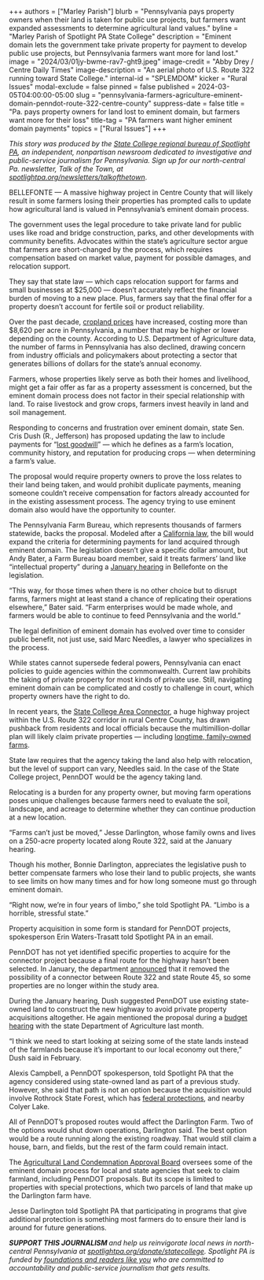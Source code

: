 +++
authors = ["Marley Parish"]
blurb = "Pennsylvania pays property owners when their land is taken for public use projects, but farmers want expanded assessments to determine agricultural land values."
byline = "Marley Parish of Spotlight PA State College"
description = "Eminent domain lets the government take private property for payment to develop public use projects, but Pennsylvania farmers want more for land lost."
image = "2024/03/01jy-bwme-rav7-ght9.jpeg"
image-credit = "Abby Drey / Centre Daily Times"
image-description = "An aerial photo of U.S. Route 322 running toward State College."
internal-id = "SPLEMDOM"
kicker = "Rural Issues"
modal-exclude = false
pinned = false
published = 2024-03-05T04:00:00-05:00
slug = "pennsylvania-farmers-agriculture-eminent-domain-penndot-route-322-centre-county"
suppress-date = false
title = "Pa. pays property owners for land lost to eminent domain, but farmers want more for their loss"
title-tag = "PA farmers want higher eminent domain payments"
topics = ["Rural Issues"]
+++

<em>This story was produced by the </em><a href="https://www.spotlightpa.org/statecollege"><em>State College regional bureau of Spotlight PA</em></a><em>, an independent, nonpartisan newsroom dedicated to investigative and public-service journalism for Pennsylvania. Sign up for our north-central Pa. newsletter, Talk of the Town, at </em><a href="https://www.spotlightpa.org/newsletters/talkofthetown"><em>spotlightpa.org/newsletters/talkofthetown</em></a>.<em></em>

BELLEFONTE — A massive highway project in Centre County that will likely result in some farmers losing their properties has prompted calls to update how agricultural land is valued in Pennsylvania’s eminent domain process.

The government uses the legal procedure to take private land for public uses like road and bridge construction, parks, and other developments with community benefits. Advocates within the state’s agriculture sector argue that farmers are short-changed by the process, which requires compensation based on market value, payment for possible damages, and relocation support.

They say that state law — which caps relocation support for farms and small businesses at $25,000 — doesn’t accurately reflect the financial burden of moving to a new place. Plus, farmers say that the final offer for a property doesn’t account for fertile soil or product reliability.

Over the past decade, <a href="https://www.nass.usda.gov/Publications/Highlights/2023/2023LandValuesCashRents_FINAL.pdf">cropland prices</a> have increased, costing more than $8,620 per acre in Pennsylvania, a number that may be higher or lower depending on the county. According to U.S. Department of Agriculture data, the number of farms in Pennsylvania has also declined, drawing concern from industry officials and policymakers about protecting a sector that generates billions of dollars for the state’s annual economy.

Farmers, whose properties likely serve as both their homes and livelihood, might get a fair offer as far as a property assessment is concerned, but the eminent domain process does not factor in their special relationship with land. To raise livestock and grow crops, farmers invest heavily in land and soil management.

<script src="https://www.spotlightpa.org/embed.js" async></script><div data-spl-embed-version="1" data-spl-src="https://www.spotlightpa.org/embeds/newsletter/?cta=Sign%20up%20for%20our%20new%20regional%20newsletter%2C%20%3Cb%3ETalk%20of%20the%20Town%3C%2Fb%3E%2C%20and%20get%20all%20the%20news%20and%20notes%20from%20State%20College%20and%20north-central%20PA.&button=Sign%20Up%20Now&preselect=state_college&eyebrow=DON'T%20MISS%20A%20BEAT"></div>

Responding to concerns and frustration over eminent domain, state Sen. Cris Dush (R., Jefferson) has proposed updating the law to include payments for “<a href="https://www.legis.state.pa.us/cfdocs/billInfo/billInfo.cfm?sYear=2023&amp;sInd=0&amp;body=S&amp;type=B&amp;bn=800#:~:text=Short%20Title%3A,of%20goodwill%20of%20farm%20operation.">lost goodwill</a>” — which he defines as a farm’s location, community history, and reputation for producing crops — when determining a farm’s value.

The proposal would require property owners to prove the loss relates to their land being taken, and would prohibit duplicate payments, meaning someone couldn’t receive compensation for factors already accounted for in the existing assessment process. The agency trying to use eminent domain also would have the opportunity to counter.

The Pennsylvania Farm Bureau, which represents thousands of farmers statewide, backs the proposal. Modeled after a <a href="https://codes.findlaw.com/ca/code-of-civil-procedure/ccp-sect-1250-410/#:~:text=(a)%20At%20least%2020%20days,for%20compensation%20in%20the%20proceeding.">California law</a>, the bill would expand the criteria for determining payments for land acquired through eminent domain. The legislation doesn’t give a specific dollar amount, but Andy Bater, a Farm Bureau board member, said it treats farmers’ land like “intellectual property” during a <a href="https://stategovernment.pasenategop.com/sg-012224/">January hearing</a> in Bellefonte on the legislation.

“This way, for those times when there is no other choice but to disrupt farms, farmers might at least stand a chance of replicating their operations elsewhere,” Bater said. “Farm enterprises would be made whole, and farmers would be able to continue to feed Pennsylvania and the world.”

The legal definition of eminent domain has evolved over time to consider public benefit, not just use, said Marc Needles, a lawyer who specializes in the process.

While states cannot supersede federal powers, Pennsylvania can enact policies to guide agencies within the commonwealth. Current law prohibits the taking of private property for most kinds of private use. Still, navigating eminent domain can be complicated and costly to challenge in court, which property owners have the right to do.

In recent years, the <a href="https://www.penndot.pa.gov/RegionalOffices/district-2/ConstructionsProjectsAndRoadwork/SCAC/Pages/default.aspx">State College Area Connector</a>, a huge highway project within the U.S. Route 322 corridor in rural Centre County, has drawn pushback from residents and local officials because the multimillion-dollar plan will likely claim private properties — including <a href="https://www.centredaily.com/news/local/community/article259874035.html">longtime, family-owned farms</a>.

State law requires that the agency taking the land also help with relocation, but the level of support can vary, Needles said. In the case of the State College project, PennDOT would be the agency taking land.

Relocating is a burden for any property owner, but moving farm operations poses unique challenges because farmers need to evaluate the soil, landscape, and acreage to determine whether they can continue production at a new location.

<script src="https://www.spotlightpa.org/embed.js" async></script><div data-spl-embed-version="1" data-spl-src="https://www.spotlightpa.org/embeds/donate/"></div>

“Farms can’t just be moved,” Jesse Darlington, whose family owns and lives on a 250-acre property located along Route 322, said at the January hearing.

Though his mother, Bonnie Darlington, appreciates the legislative push to better compensate farmers who lose their land to public projects, she wants to see limits on how many times and for how long someone must go through eminent domain.

“Right now, we’re in four years of limbo,” she told Spotlight PA. “Limbo is a horrible, stressful state.”

Property acquisition in some form is standard for PennDOT projects, spokesperson Erin Waters-Trasatt told Spotlight PA in an email.

PennDOT has not yet identified specific properties to acquire for the connector project because a final route for the highway hasn’t been selected. In January, the department <a href="https://www.penndot.pa.gov/regionaloffices/district-2/pages/details.aspx?newsid=2812">announced</a> that it removed the possibility of a connector between Route 322 and state Route 45, so some properties are no longer within the study area.

During the January hearing, Dush suggested PennDOT use existing state-owned land to construct the new highway to avoid private property acquisitions altogether. He again mentioned the proposal during a <a href="https://vimeo.com/917273194/4f820df70b">budget hearing</a> with the state Department of Agriculture last month.

“I think we need to start looking at seizing some of the state lands instead of the farmlands because it’s important to our local economy out there,” Dush said in February.

Alexis Campbell, a PennDOT spokesperson, told Spotlight PA that the agency considered using state-owned land as part of a previous study. However, she said that path is not an option because the acquisition would involve Rothrock State Forest, which has <a href="https://www.environment.fhwa.dot.gov/env_topics/4f_tutorial/overview.aspx">federal protections</a>, and nearby Colyer Lake.

All of PennDOT’s proposed routes would affect the Darlington Farm. Two of the options would shut down operations, Darlington said. The best option would be a route running along the existing roadway. That would still claim a house, barn, and fields, but the rest of the farm could remain intact.

The <a href="https://prdagriculture.pwpca.pa.gov/Plants_Land_Water/farmland/asa/Pages/default.aspx">Agricultural Land Condemnation Approval Board</a> oversees some of the eminent domain process for local and state agencies that seek to claim farmland, including PennDOT proposals. But its scope is limited to properties with special protections, which two parcels of land that make up the Darlington farm have.

Jesse Darlington told Spotlight PA that participating in programs that give additional protection is something most farmers do to ensure their land is around for future generations.

<strong><em>SUPPORT THIS JOURNALISM </em></strong><em>and help us reinvigorate local news in north-central Pennsylvania at </em><a href="http://spotlightpa.org/donate/statecollege"><em>spotlightpa.org/donate/statecollege</em></a><em>. Spotlight PA is funded by </em><a href="https://www.spotlightpa.org/support"><em>foundations and readers like you</em></a><em> who are committed to accountability and public-service journalism that gets results.</em>

